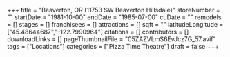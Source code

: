 +++
title = "Beaverton, OR (11753 SW Beaverton Hillsdale)"
storeNumber = ""
startDate = "1981-10-00"
endDate = "1985-07-00"
cuDate = ""
remodels = []
stages = []
franchisees = []
attractions = []
sqft = ""
latitudeLongitude = ["45.48644687","-122.7990964"]
citations = []
contributors = []
downloadLinks = []
pageThumbnailFile = "05ZAZVLmS6EvJcz7G_57.avif"
tags = ["Locations"]
categories = ["Pizza Time Theatre"]
draft = false
+++
